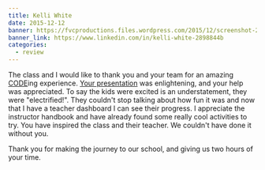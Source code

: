 ```yaml
---
title: Kelli White
date: 2015-12-12
banner: https://fvcproductions.files.wordpress.com/2015/12/screenshot-2015-12-12-15-08-29.png
banner_link: https://www.linkedin.com/in/kelli-white-2898844b
categories:
  - review
---
```


The class and I would like to thank you and your team for an amazing [CODE](https://hourofcode.com/us)ing experience. [Your presentation](https://fvcproductions.com/2015/12/07/hour-of-code-2015/) was enlightening, and your help was appreciated. To say the kids were excited is an understatement, they were "electrified!". They couldn't stop talking about how fun it was and now that I have a teacher dashboard I can see their progress. I appreciate the instructor handbook and have already found some really cool activities to try. You have inspired the class and their teacher. We couldn't have done it without you.

Thank you for making the journey to our school, and giving us two hours of your time.
